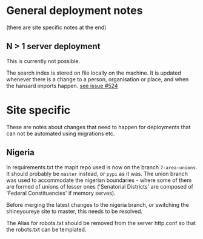 # General deployment notes

(there are site specific notes at the end)

## N > 1 server deployment

This is currently not possible.

The search index is stored on file locally on the machine. It is updated
whenever there is a change to a person, organisation or place, and when the
hansard imports happen.
[see issue #524](https://github.com/mysociety/pombola/issues/524)

# Site specific

These are notes about changes that need to happen for deployments that can not
be automated using migrations etc.

## Nigeria

In requirements.txt the mapit repo used is now on the branch `7-area-unions`. It
should probably be `master` instead, or `pypi` as it was. The union branch was
used to accommodate the nigerian boundaries - where some of them are formed of
unions of lesser ones ('Senatorial Districts' are composed of 'Federal
Constituencies' if memory serves).

Before merging the latest changes to the nigeria branch, or switching the
shineyoureye site to master, this needs to be resolved.


The Alias for robots.txt should be removed from the server http.conf so that the robots.txt can be templated.
